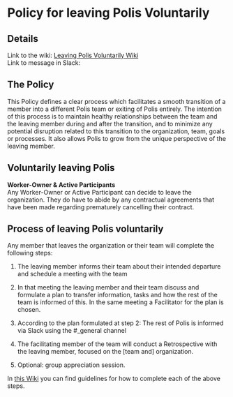  
# Policy for leaving Polis Voluntarily
## Details 
Link to the wiki: [Leaving Polis Voluntarily Wiki](https://wiki.polis.global/leaving-the-organization/voluntarily)  
Link to message in Slack: 
## The Policy
This Policy defines a clear process which facilitates a smooth transition of a member into a different Polis team or exiting of Polis entirely. The intention of this process is to maintain healthy relationships between the team and the leaving member during and after the transition, and to minimize any potential disruption related to this transition to the organization, team, goals or processes. It also allows Polis to grow from the unique perspective of the leaving member.

## Voluntarily leaving Polis

**Worker-Owner & Active Participants**  
Any Worker-Owner or Active Participant can decide to leave the organization. They do have to abide by any contractual agreements that have been made regarding prematurely cancelling their contract.

## Process of leaving Polis voluntarily

Any member that leaves the organization or their team will complete the following steps:

1.  The leaving member informs their team about their intended departure and schedule a meeting with the team    
    
2.  In that meeting the leaving member and their team discuss and formulate a plan to transfer information, tasks and how the rest of the team is informed of this. In the same meeting a Facilitator for the plan is chosen.  

3.  According to the plan formulated at step 2: The rest of Polis is informed via Slack using the #_general channel
    
4.  The facilitating member of the team will conduct a Retrospective with the leaving member, focused on the [team and] organization.
    
5.  Optional: group appreciation session.
    
In [this Wiki](https://wiki.polis.global/leaving-the-organization/voluntarily) you can find guidelines for how to complete each of the above steps.

